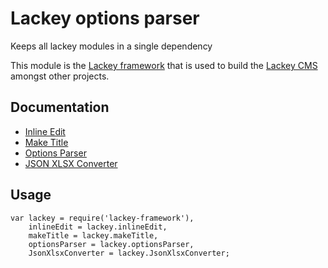 # Lackey options parser

Keeps all lackey modules in a single dependency

This module is the [Lackey framework](https://www.npmjs.com/package/lackey-framework) that is used to build the [Lackey CMS](http://lackey.io) amongst other projects.

## Documentation

- [Inline Edit](https://www.npmjs.com/package/lackey-inline-edit)
- [Make Title](https://www.npmjs.com/package/lackey-make-title)
- [Options Parser](https://www.npmjs.com/package/lackey-options-parser)
- [JSON XLSX Converter](https://www.npmjs.com/package/lackey-json-xlsx)

## Usage

    var lackey = require('lackey-framework'),
        inlineEdit = lackey.inlineEdit,
        makeTitle = lackey.makeTitle,
        optionsParser = lackey.optionsParser,
        JsonXlsxConverter = lackey.JsonXlsxConverter;
